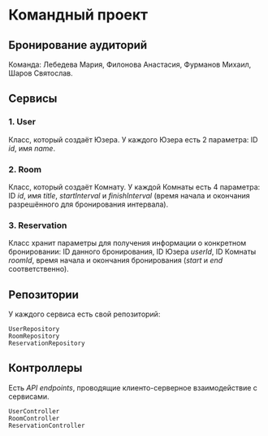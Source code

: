 # Командный проект

## Бронирование аудиторий

Команда: Лебедева Мария, Филонова Анастасия, Фурманов Михаил, Шаров Святослав.

## Сервисы

### 1. User

Класс, который создаёт Юзера. У каждого Юзера есть 2 параметра: ID _id_, имя
_name_.

### 2. Room

Класс, который создаёт Комнату. У каждой Комнаты есть 4 параметра: ID _id_, имя
_title_, _startInterval_ и _finishInterval_ (время начала и окончания
разрешённого для бронирования интервала).

### 3. Reservation

Класс хранит параметры для получения информации о конкретном бронировании: ID
данного бронирования, ID Юзера _userId_, ID Комнаты _roomId_, время начала и
окончания бронирования (_start_ и _end_ соответственно).

## Репозитории

У каждого сервиса есть свой репозиторий:

`UserRepository`\
`RoomRepository`\
`ReservationRepository`

## Контроллеры

Есть _API endpoints_, проводящие клиенто-серверное взаимодействие с сервисами.

`UserController`\
`RoomController`\
`ReservationController`
